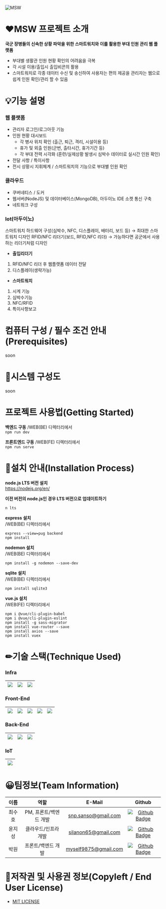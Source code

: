 ![MSW](https://s3.us-west-2.amazonaws.com/secure.notion-static.com/91794090-3af4-44e4-a987-7aab365e0ac6/2.png?X-Amz-Algorithm=AWS4-HMAC-SHA256&X-Amz-Content-Sha256=UNSIGNED-PAYLOAD&X-Amz-Credential=AKIAT73L2G45EIPT3X45%2F20220921%2Fus-west-2%2Fs3%2Faws4_request&X-Amz-Date=20220921T010242Z&X-Amz-Expires=86400&X-Amz-Signature=7b9fc0afeec9a5faa3a3e31da74b0d616c34abe85ce2b68b09a288e41dbad17f&X-Amz-SignedHeaders=host&response-content-disposition=filename%20%3D%222.png%22&x-id=GetObject)

# ❤MSW 프로젝트 소개

**국군 장병들의 신속한 상황 파악을 위한 스마트워치와 이를 활용한 부대 인원 관리 웹 플랫폼**
- 부대별 생활관 인원 현황 확인의 어려움을 극복
- 각 시설 이용/출입시 출입비콘의 활용
- 스마트워치로 각종 데이터 수신 및 송신하여 사용자는 편의 제공을 관리자는 웹으로 쉽게 인원 확인/관리 할 수 있음




# 💡기능 설명

### 웹 플랫폼

- 관리자 로그인/로그아웃 기능
- 인원 현황 대시보드
    - 각 병사 위치 확인 (출근, 퇴근, 격리, 시설이용 등)
    - 휴가 및 외출 인원(군번, 출타시간, 휴가기간 등)
    - 각 부대 전력 시각화 (훈련/실제상황 발생시 심박수 데이터로 실시간 인원 확인)
- 전달 사항 / 특이사항
- 전시 상황시 지휘체계 / 스마트워치의 기능으로 부대별 인원 확인

### 클라우드

- 쿠버네티스 / 도커
- 웹서버(NodeJS) 및 데이터베이스(MongoDB), 아두이노 IDE 소켓 통신 구축
- 네트워크 구성

### Iot(아두이노)
스마트워치 하드웨어 구성(심박수, NFC, 디스플레이, 배터리, 보드 등) → 최대한 스마트워치 디자인
RFID/NFC 리더기(보드, RFID,NFC 리더) → 가능하다면 공군에서 사용하는 리더기처럼 디자인

- **출입리더기**
1. RFID/NFC 리더 후 웹플랫폼 데이터 전달
2. 디스플레이(생략가능)

- **스마트워치**
1. 시계 기능
2. 심박수기능
3. NFC/RFID
4. 특이사항보고



# 컴퓨터 구성 / 필수 조건 안내(Prerequisites)
soon


# 🔗시스템 구성도
soon

# 프로젝트 사용법(Getting Started)
**백엔드 구동**
/WEB(BE) 디렉터리에서  
`npm run dev `

**프론트엔드 구동**
/WEB(FE) 디렉터리에서  
`npm run serve`


# 📖설치 안내(Installation Process)

**node.js LTS 버전 설치**  
https://nodejs.org/en/

**이전 버전의 node.js인 경우 LTS 버전으로 업데이트하기**
```npm install -g n
n lts
```
**express 설치**  
/WEB(BE) 디렉터리에서  
```npm install -g express-generator
express --view=pug backend
npm install
```
**nodemon 설치**  
/WEB(BE) 디렉터리에서  
```
npm install -g nodemon --save-dev
```

**sqlite 설치**  
/WEB(BE) 디렉터리에서  
```
npm install sqlite3
```

**vue.js 설치**  
/WEB(FE) 디렉터리에서
```npm i @vue/cli-service 
npm i @vue/cli-plugin-babel 
npm i @vue/cli-plugin-eslint 
npm install -g sass-migrator
npm install vue-router --save
npm install axios --save
npm install vuex
```

# ✏기술 스택(Technique Used)

### Infra
|<img src="https://img.shields.io/badge/github-181717?style=for-the-badge&logo=github&logoColor=white">|<img src="https://img.shields.io/badge/docker-2496ED?style=for-the-badge&logo=docker&logoColor=white">|<img src="https://img.shields.io/badge/linux-FCC624?style=for-the-badge&logo=linux&logoColor=black">|
|:---:|:---:|:---:|


### Front-End
|<img src="https://img.shields.io/badge/react-61DAFB?style=for-the-badge&logo=react&logoColor=white">|<img src="https://img.shields.io/badge/html5-E34F26?style=for-the-badge&logo=html5&logoColor=white">|<img src="https://img.shields.io/badge/css-1572B6?style=for-the-badge&logo=css3&logoColor=white">|<img src="https://img.shields.io/badge/javascript-F7DF1E?style=for-the-badge&logo=javascript&logoColor=black">|<img src="https://img.shields.io/badge/bootstrap-7952B3?style=for-the-badge&logo=bootstrap&logoColor=white">|
|:---:|:---:|:---:|:---:|:---:|


### Back-End
|<img src="https://img.shields.io/badge/mysql-4479A1?style=for-the-badge&logo=mysql&logoColor=white">|<img src="https://img.shields.io/badge/node.js-339933?style=for-the-badge&logo=Node.js&logoColor=white">|<img src="https://img.shields.io/badge/javascript-F7DF1E?style=for-the-badge&logo=javascript&logoColor=black">|
|:---:|:---:|:---:|


### IoT
|<img src="https://img.shields.io/badge/arduino-00979D?style=for-the-badge&logo=arduino&logoColor=white">|
|:---:|



# 😀팀정보(Team Information)

|이름|역할|E-Mail|Github|
|:---:|:---:|:---:|:---:|
|최수호| PM, 프론트/백엔드 개발|snp.sanso@gmail.com|[![Github Badge](https://img.shields.io/badge/Github-181717?style=flat&logo=Github&logoColor=white)](https://github.com/s4nso)
|윤지성| 클라우드/인프라 개발|silanon65@gmail.com|[![Github Badge](https://img.shields.io/badge/Github-181717?style=flat&logo=Github&logoColor=white)](https://github.com/jise8893)
|박원| 프론트/백엔드 개발|myself9875@gmail.com|[![Github Badge](https://img.shields.io/badge/Github-181717?style=flat&logo=Github&logoColor=white)](https://github.com/1park)



# 📜저작권 및 사용권 정보(Copyleft / End User License)
- [MIT LICENSE](https://github.com/osamhack2022/Web_Iot_Cloud_MND-Smart-Watch_Watchmaker/blob/main/License)
